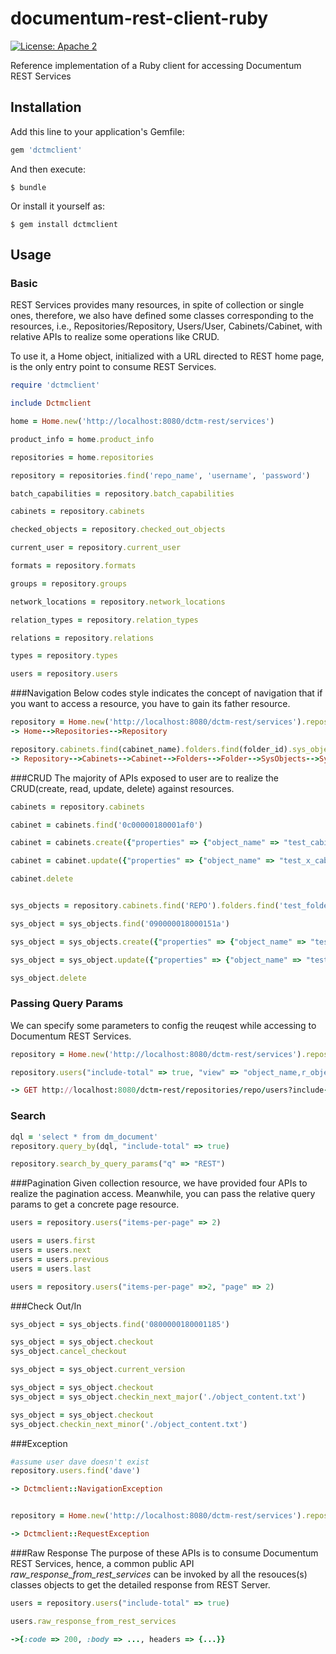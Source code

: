 # documentum-rest-client-ruby
[![License: Apache 2](https://img.shields.io/badge/license-Apache%202.0-brightgreen.svg)](http://www.apache.org/licenses/LICENSE-2.0)

Reference implementation of a Ruby client for accessing Documentum REST Services

## Installation

Add this line to your application's Gemfile:

```ruby
gem 'dctmclient'
```

And then execute:

    $ bundle

Or install it yourself as:

    $ gem install dctmclient

## Usage 

### Basic
REST Services provides many resources, in spite of collection or single ones, therefore, we also have defined some classes corresponding to the resources, i.e., Repositories/Repository, Users/User, Cabinets/Cabinet, with relative APIs to realize some operations like CRUD.

To use it, a Home object, initialized with a URL directed to REST home page, is the only entry point to consume REST Services.  
```ruby
require 'dctmclient'

include Dctmclient

home = Home.new('http://localhost:8080/dctm-rest/services')

product_info = home.product_info

repositories = home.repositories

repository = repositories.find('repo_name', 'username', 'password')

batch_capabilities = repository.batch_capabilities

cabinets = repository.cabinets

checked_objects = repository.checked_out_objects

current_user = repository.current_user

formats = repository.formats

groups = repository.groups

network_locations = repository.network_locations

relation_types = repository.relation_types

relations = repository.relations

types = repository.types 

users = repository.users
```
###Navigation
Below codes style indicates the concept of navigation that if you want to access a resource, you have to gain its father resource. 
```ruby
repository = Home.new('http://localhost:8080/dctm-rest/services').repositories.find('repo', 'username', 'password'
-> Home-->Repositories-->Repository

repository.cabinets.find(cabinet_name).folders.find(folder_id).sys_objects.find(object_id)
-> Repository-->Cabinets-->Cabinet-->Folders-->Folder-->SysObjects-->SysObject
```

###CRUD
The majority of APIs exposed to user are to realize the CRUD(create, read, update, delete) against resources.
```ruby
cabinets = repository.cabinets

cabinet = cabinets.find('0c00000180001af0')

cabinet = cabinets.create({"properties" => {"object_name" => "test_cabinet"}})

cabinet = cabinet.update({"properties" => {"object_name" => "test_x_cabinet"}})

cabinet.delete


sys_objects = repository.cabinets.find('REPO').folders.find('test_folder').sys_objects

sys_object = sys_objects.find('090000018000151a')

sys_object = sys_objects.create({"properties" => {"object_name" => "test_object"}})

sys_object = sys_object.update({"properties" => {"object_name" => "test_x_object"}})

sys_object.delete
```
### Passing Query Params
We can specify some parameters to config the reuqest while accessing to Documentum REST Services.
```ruby
repository = Home.new('http://localhost:8080/dctm-rest/services').repositories.find('repo', 'username', 'password')

repository.users("include-total" => true, "view" => "object_name,r_object_id", "sort" => "object_name")

-> GET http://localhost:8080/dctm-rest/repositories/repo/users?include-total=true&view=object_name,r_object_id&sort=object_name
```

### Search
```ruby
dql = 'select * from dm_document'
repository.query_by(dql, "include-total" => true)

repository.search_by_query_params("q" => "REST")
```
###Pagination
Given collection resource, we have provided four APIs to realize the pagination access. Meanwhile, you can pass the relative query params to get a concrete page resource.
```ruby
users = repository.users("items-per-page" => 2)

users = users.first
users = users.next
users = users.previous
users = users.last

users = repository.users("items-per-page" =>2, "page" => 2)
```
###Check Out/In
```ruby
sys_object = sys_objects.find('0800000180001185')

sys_object = sys_object.checkout
sys_object.cancel_checkout

sys_object = sys_object.current_version

sys_object = sys_object.checkout
sys_object = sys_object.checkin_next_major('./object_content.txt')

sys_object = sys_object.checkout
sys_object.checkin_next_minor('./object_content.txt')
```
###Exception
```ruby
#assume user dave doesn't exist 
repository.users.find('dave')

-> Dctmclient::NavigationException


repository = Home.new('http://localhost:8080/dctm-rest/services').repositories.find('REPO', 'invalid-username', 'invalid-password')

-> Dctmclient::RequestException
```
###Raw Response
The purpose of these APIs is to consume Documentum REST Services, hence, a common public API *raw_response_from_rest_services* can be invoked by all the resouces(s) classes objects to get the detailed response from REST Server.  
```ruby
users = repository.users("include-total" => true)

users.raw_response_from_rest_services

->{:code => 200, :body => ..., headers => {...}}
```
